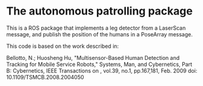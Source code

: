 # The autonomous patrolling package
           

This is a ROS package that implements a leg detector from a LaserScan message, and publish the position of the humans in a PoseArray message.

This code is based on the work described in:

Bellotto, N.; Huosheng Hu, "Multisensor-Based Human Detection and Tracking for Mobile Service Robots," Systems, Man, and Cybernetics, Part B: Cybernetics, IEEE Transactions on , vol.39, no.1, pp.167,181, Feb. 2009
doi: 10.1109/TSMCB.2008.2004050